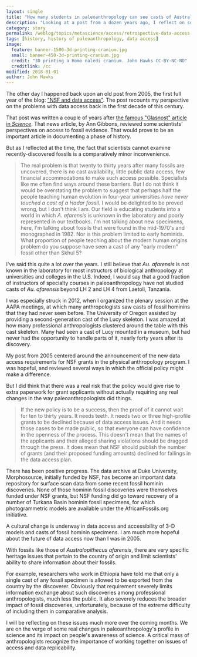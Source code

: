 ```yaml
---
layout: single
title: "How many students in paleoanthropology can see casts of Australopithecus afarensis?"
description: "Looking at a post from a dozen years ago, I reflect on some ways that data access has changed in paleoanthropology."
category: story
permalink: /weblog/topics/metascience/access/retrospective-data-access-2005-2018.html
tags: [history, history of paleoanthropology, data access]
image:
  feature: banner-1500-3d-printing-cranium.jpg
  small: banner-450-3d-printing-cranium.jpg
  credit: "3D printing a Homo naledi cranium. John Hawks CC-BY-NC-ND"
  creditlink: /cc
modified: 2018-01-01
author: John Hawks
---
```



The other day I happened back upon an old post from 2005, the first full year of the blog: <a href="http://johnhawks.net/weblog/topics/meta/nsf_data_access_2005.html">"NSF and data access"</a>. The post recounts my perspective on the problems with data access back in the first decade of this century.

That post was written a couple of years after <a href="http://dx.doi.org/10.1126/science.297.5586.1464">the famous "Glasnost" article in <em>Science</em></a>. That news article, by Ann Gibbons, reviewed some scientists' perspectives on access to fossil evidence. That would prove to be an important article in documenting a phase of history.

But as I reflected at the time, the fact that scientists cannot examine recently-discovered fossils is a comparatively minor inconvenience.

<blockquote>The real problem is that twenty to thirty years after many fossils are uncovered, there is no cast availability, little public data access, few financial accommodations to make such access possible. Specialists like me often find ways around these barriers. But I do not think it would be overstating the problem to suggest that perhaps half the people teaching human evolution in four-year universities <em>have never touched a cast of a Hadar fossil.</em> I would be delighted to be proved wrong, but I don't think I am. Our field is educating students into a world in which <em>A. afarensis</em> is unknown in the laboratory and poorly represented in our textbooks. I'm not talking about new specimens, here, I'm talking about fossils that were found in the mid-1970's and monographed in 1982. Nor is this problem limited to early hominids. What proportion of people teaching about the modern human origins problem do you suppose have seen a cast of any "early modern" fossil other than Skhul 5?</blockquote>

I've said this quite a lot over the years. I still believe that <em>Au. afarensis</em> is not known in the laboratory for most instructors of biological anthropology at universities and colleges in the U.S. Indeed, I would say that a good fraction of instructors of specialty courses in paleoanthropology have not studied casts of <em>Au. afarensis</em> beyond LH 2 and LH 4 from Laetoli, Tanzania.

I was especially struck in 2012, when I organized the plenary session at the AAPA meetings, at which many anthropologists saw casts of fossil hominins that they had never seen before. The University of Oregon assisted by providing a second-generation cast of the Lucy skeleton. I was amazed at how many professional anthropologists clustered around the table with this cast skeleton. Many had seen a cast of Lucy mounted in a museum, but had never had the opportunity to handle parts of it, nearly forty years after its discovery.

My post from 2005 centered around the announcement of the new data access requirements for NSF grants in the physical anthropology program. I was hopeful, and reviewed several ways in which the official policy might make a difference.

But I did think that there was a real risk that the policy would give rise to extra paperwork for grant applicants without actually requiring any real changes in the way paleoanthropologists did things.

<blockquote>If the new policy is to be a success, then the proof of it cannot wait for ten to thirty years. It needs teeth. It needs two or three high-profile grants to be declined because of data access issues. And it needs those cases to be made public, so that everyone can have confidence in the openness of the process. This doesn't mean that the names of the applicants and their alleged sharing violations should be dragged through the press. It does mean that NSF should publish the number of grants (and their proposed funding amounts) declined for failings in the data access plan.</blockquote>

There has been positive progress. The data archive at Duke University, Morphosource, initially funded by NSF, has become an important data repository for surface scan data from some recent fossil hominin discoveries. None of those hominin fossil discoveries were themselves funded under NSF grants, but NSF funding did go toward recovery of a number of Turkana Basin hominin fossil specimens, for which photogrammetric models are available under the AfricanFossils.org initiative.

A cultural change is underway in data access and accessibility of 3-D models and casts of fossil hominin specimens. I am much more hopeful about the future of data access now than I was in 2005.

With fossils like those of <em>Australopithecus afarensis</em>, there are very specific heritage issues that pertain to the country of origin and limit scientists' ability to share information about their fossils.

For example, researchers who work in Ethiopia have told me that only a single cast of any fossil specimen is allowed to be exported from the country by the discoverer. Obviously that requirement severely limits information exchange about such discoveries among professional anthropologists, much less the public. It also severely reduces the broader impact of fossil discoveries, unfortunately, because of the extreme difficulty of including them in comparative analysis.

I will be reflecting on these issues much more over the coming months. We are on the verge of some real changes in paleoanthropology's profile in science and its impact on people's awareness of science. A critical mass of anthropologists recognize the importance of working together on issues of access and data replicability.



